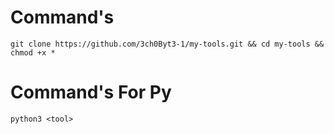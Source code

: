 <h1>Command's <br>

</h1>


  ```
git clone https://github.com/3ch0Byt3-1/my-tools.git && cd my-tools && chmod +x *
```
<h1>Command's For Py <br>

</h1>


  ```
python3 <tool>
```
